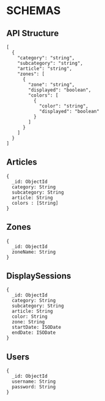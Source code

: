 # SCHEMAS

## API Structure
```
[
  {
    "category": "string",
    "subcategory": "string",
    "article": "string",
    "zones": [
      {
        "zone": "string",
        "displayed": "boolean",
        "colors": [
          {
            "color": "string",
            "displayed": "boolean"
          }
        ]
      }
    ]
  }
]
```

## Articles

```
{
  _id: ObjectId
  category: String
  subcategory: String
  article: String
  colors : [String]
}
```

## Zones

```
{
  _id: ObjectId
  zoneName: String
}
```

## DisplaySessions
```
{
  _id: ObjectId
  category: String
  subcategory: String
  article: String
  color: String
  zone: String
  startDate: ISODate
  endDate: ISODate
}
```

## Users

```
{
  _id: ObjectId
  username: String
  password: String
}
```
